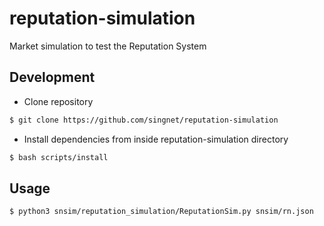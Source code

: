 # reputation-simulation
Market simulation to test the Reputation System 


## Development 

* Clone repository

```sh
$ git clone https://github.com/singnet/reputation-simulation
```


* Install dependencies from inside reputation-simulation directory

```sh
$ bash scripts/install
```


## Usage

```sh
$ python3 snsim/reputation_simulation/ReputationSim.py snsim/rn.json
```

